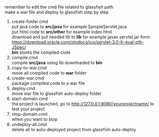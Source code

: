 remember to edit the cmd file related to glassfish path<br>
make a war file and deploy to glassfish step by step<br>
1. create-folder.cmd<br>
  put java code to <b>src/java</b> for example SampleServlet.java<br>
  put html code to <b>src/other</b> for example index.html<br>
  download and put needed lib to <b>lib</b> for example javax.servlet.jar form https://download.oracle.com/otndocs/jcp/servlet-3.0-fr-eval-oth-JSpec/<br>
  <b>bin</b> stores the compiled code<br>
2. compile.cmd<br>
  compile <b>src/java</b> using lib downloaded to <b>bin</b><br>
3. copy-to-war.cmd<br>
  move all compiled code to <b>war</b> folder<br>
4. create-war.cmd<br>
  package compiled code to a war file<br>
5. deploy.cmd<br>
  move war file to glassfish auto-deploy folder<br>
6. start-domain.cmd<br>
  the project is launched, go to http://127.0.0.1:8080/yourprojectname/ to test your project<br>
7. stop-domain.cmd<br>
  when you want to stop<br>
8. undeploy-all.cmd<br>
  delete all to auto-deployed project from glassfish auto-deploy<br>
